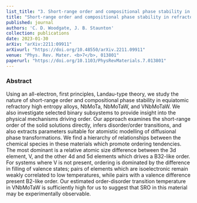 ```yaml
---
list_title: "3. Short-range order and compositional phase stability in refractory high-entropy alloys via first-principles theory and atomistic modeling: NbMoTa, NbMoTaW, and VNbMoTaW"
title: "Short-range order and compositional phase stability in refractory high-entropy alloys via first-principles theory and atomistic modeling: NbMoTa, NbMoTaW, and VNbMoTaW"
published: journal
authors: 'C. D. Woodgate, J. B. Staunton'
collection: publications
date: 2023-01-30
arXiv: "arXiv:2211:09911"
arXivurl: "https://doi.org/10.48550/arXiv.2211.09911"
venue: "Phys. Rev. Mater. <b>7</b>, 013801"
paperurl: "https://doi.org/10.1103/PhysRevMaterials.7.013801"
---
```


<h3>Abstract</h3>
Using an all-electron, first principles, Landau-type theory, we study the nature of short-range order and compositional phase stability in equiatomic refractory high entropy alloys, NbMoTa, NbMoTaW, and VNbMoTaW. We also investigate selected binary subsystems to provide insight into the physical mechanisms driving order. Our approach examines the short-range order of the solid solutions directly, infers disorder/order transitions, and also extracts parameters suitable for atomistic modelling of diffusional phase transformations. We find a hierarchy of relationships between the chemical species in these materials which promote ordering tendencies. The most dominant is a relative atomic size difference between the 3d element, V, and the other 4d and 5d elements which drives a B32-like order. For systems where V is not present, ordering is dominated by the difference in filling of valence states; pairs of elements which are isoelectronic remain weakly correlated to low temperatures, while pairs with a valence difference present B2-like order. Our estimated order-disorder transition temperature in VNbMoTaW is sufficiently high for us to suggest that SRO in this material may be experimentally observable.
